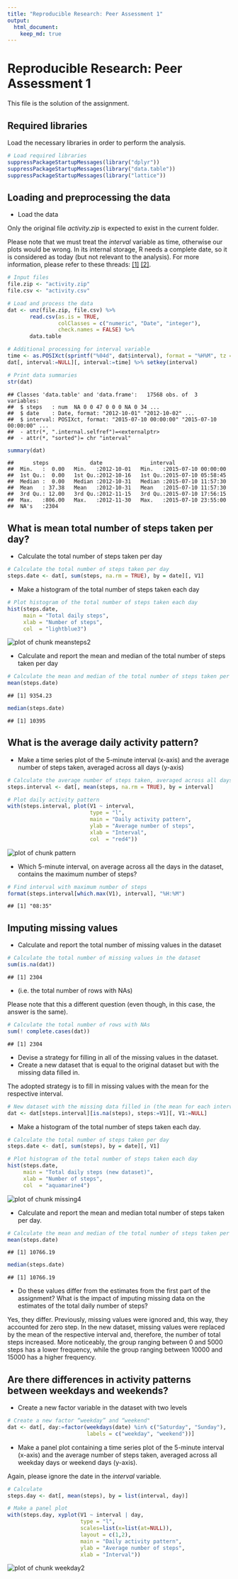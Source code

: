 ```yaml
---
title: "Reproducible Research: Peer Assessment 1"
output: 
  html_document:
    keep_md: true
---
```



# Reproducible Research: Peer Assessment 1
This file is the solution of the assignment.


## Required libraries
Load the necessary libraries in order to perform the analysis.


```r
# Load required libraries
suppressPackageStartupMessages(library("dplyr"))
suppressPackageStartupMessages(library("data.table"))
suppressPackageStartupMessages(library("lattice"))
```

## Loading and preprocessing the data
* Load the data

Only the original file *activity.zip* is expected to exist
in the current folder.

Please note that we must treat the *interval*
variable as time, otherwise our plots would be wrong.
In its internal storage, R needs a complete date, so it is
considered as today (but not relevant to the analysis).
For more information, please refer to these threads: 
[[1]](https://class.coursera.org/repdata-036/forum/thread?thread_id=29)
[[2]](https://class.coursera.org/repdata-036/forum/thread?thread_id=22).


```r
# Input files
file.zip <- "activity.zip"
file.csv <- "activity.csv"

# Load and process the data
dat <- unz(file.zip, file.csv) %>%
       read.csv(as.is = TRUE,
                colClasses = c("numeric", "Date", "integer"),
                check.names = FALSE) %>%
       data.table

# Additional processing for interval variable
time <- as.POSIXct(sprintf("%04d", dat$interval), format = "%H%M", tz = "GMT")
dat[, interval:=NULL][, interval:=time] %>% setkey(interval)

# Print data summaries
str(dat)
```

```
## Classes 'data.table' and 'data.frame':	17568 obs. of  3 variables:
##  $ steps   : num  NA 0 0 47 0 0 0 NA 0 34 ...
##  $ date    : Date, format: "2012-10-01" "2012-10-02" ...
##  $ interval: POSIXct, format: "2015-07-10 00:00:00" "2015-07-10 00:00:00" ...
##  - attr(*, ".internal.selfref")=<externalptr> 
##  - attr(*, "sorted")= chr "interval"
```

```r
summary(dat)
```

```
##      steps             date               interval                  
##  Min.   :  0.00   Min.   :2012-10-01   Min.   :2015-07-10 00:00:00  
##  1st Qu.:  0.00   1st Qu.:2012-10-16   1st Qu.:2015-07-10 05:58:45  
##  Median :  0.00   Median :2012-10-31   Median :2015-07-10 11:57:30  
##  Mean   : 37.38   Mean   :2012-10-31   Mean   :2015-07-10 11:57:30  
##  3rd Qu.: 12.00   3rd Qu.:2012-11-15   3rd Qu.:2015-07-10 17:56:15  
##  Max.   :806.00   Max.   :2012-11-30   Max.   :2015-07-10 23:55:00  
##  NA's   :2304
```


## What is mean total number of steps taken per day?
* Calculate the total number of steps taken per day

```r
# Calculate the total number of steps taken per day
steps.date <- dat[, sum(steps, na.rm = TRUE), by = date][, V1]
```

* Make a histogram of the total number of steps taken each day

```r
# Plot histogram of the total number of steps taken each day
hist(steps.date,
     main = "Total daily steps",
     xlab = "Number of steps",
     col  = "lightblue3")
```

![plot of chunk meansteps2](figure/meansteps2-1.png) 

* Calculate and report the mean and median of the total number of steps taken per day

```r
# Calculate the mean and median of the total number of steps taken per day
mean(steps.date)
```

```
## [1] 9354.23
```

```r
median(steps.date)
```

```
## [1] 10395
```


## What is the average daily activity pattern?
* Make a time series plot of the 5-minute interval (x-axis) and the average
number of steps taken, averaged across all days (y-axis)

```r
# Calculate the average number of steps taken, averaged across all days
steps.interval <- dat[, mean(steps, na.rm = TRUE), by = interval]

# Plot daily activity pattern
with(steps.interval, plot(V1 ~ interval,
                          type = "l",
                          main = "Daily activity pattern",
                          ylab = "Average number of steps",
                          xlab = "Interval",
                          col  = "red4"))
```

![plot of chunk pattern](figure/pattern-1.png) 
* Which 5-minute interval, on average across all the days in the dataset,
contains the maximum number of steps?

```r
# Find interval with maximum number of steps
format(steps.interval[which.max(V1), interval], "%H:%M")
```

```
## [1] "08:35"
```


## Imputing missing values
* Calculate and report the total number of missing values in the dataset

```r
# Calculate the total number of missing values in the dataset
sum(is.na(dat))
```

```
## [1] 2304
```
* (i.e. the total number of rows with NAs)

Please note that this a different question
(even though, in this case, the answer is the same).

```r
# Calculate the total number of rows with NAs
sum(! complete.cases(dat))
```

```
## [1] 2304
```

* Devise a strategy for filling in all of the missing values in the dataset.
* Create a new dataset that is equal to the original dataset but with the
missing data filled in.

The adopted strategy is to fill in missing values with the mean for the
respective interval.

```r
# New dataset with the missing data filled in (the mean for each interval)
dat <- dat[steps.interval][is.na(steps), steps:=V1][, V1:=NULL]
```

* Make a histogram of the total number of steps taken each day.

```r
# Calculate the total number of steps taken per day
steps.date <- dat[, sum(steps), by = date][, V1]

# Plot histogram of the total number of steps taken each day
hist(steps.date,
     main = "Total daily steps (new dataset)",
     xlab = "Number of steps",
     col  = "aquamarine4")
```

![plot of chunk missing4](figure/missing4-1.png) 

* Calculate and report the mean and median total number of steps taken per day.

```r
# Calculate the mean and median of the total number of steps taken per day
mean(steps.date)
```

```
## [1] 10766.19
```

```r
median(steps.date)
```

```
## [1] 10766.19
```

* Do these values differ from the estimates from the first part of
the assignment?
What is the impact of imputing missing data on the estimates of the total
daily number of steps?

Yes, they differ. 
Previously, missing values were ignored and, this way, they accounted for zero step. In the new dataset, missing values were replaced by the mean of the respective interval and, therefore, the number of total steps increased. More noticeably, the group ranging between 0 and 5000 steps has a lower frequency, while the group ranging between 10000 and 15000 has a higher frequency.

## Are there differences in activity patterns between weekdays and weekends?
* Create a new factor variable in the dataset with two levels

```r
# Create a new factor “weekday” and “weekend"
dat <- dat[, day:=factor(weekdays(date) %in% c("Saturday", "Sunday"),
                         labels = c("weekday", "weekend"))]
```

* Make a panel plot containing a time series plot of the 5-minute
interval (x-axis) and the average number of steps taken, averaged
across all weekday days or weekend days (y-axis).

Again, please ignore the date in the *interval* variable.


```r
# Calculate
steps.day <- dat[, mean(steps), by = list(interval, day)]

# Make a panel plot
with(steps.day, xyplot(V1 ~ interval | day,
                       type = "l",
                       scales=list(x=list(at=NULL)),
                       layout = c(1,2),
                       main = "Daily activity pattern",
                       ylab = "Average number of steps",
                       xlab = "Interval"))
```

![plot of chunk weekday2](figure/weekday2-1.png) 

